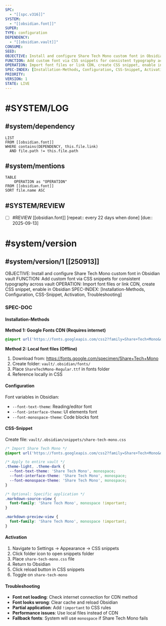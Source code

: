```yaml
---
SPC:
  - "[[spc.v316]]"
SYSTEM:
  - "[[obsidian.font]]"
SUPER:
TYPE: configuration
DEPENDENCY:
  - "[[obsidian.vault]]"
CONSUME:
SEED:
OBJECTIVE: Install and configure Share Tech Mono custom font in Obsidian vault
FUNCTION: Add custom font via CSS snippets for consistent typography across vault
OPERATION: Import font files or link CDN, create CSS snippet, enable in Obsidian
SPEC-INDEX: [Installation-Methods, Configuration, CSS-Snippet, Activation, Troubleshooting]
PRIORITY:
VERSION: 1
STATE: LIVE
---
```

# #SYSTEM/LOG
## #system/dependency
~~~dataview
LIST
FROM [[obsidian.font]]
WHERE contains(DEPENDENCY, this.file.link)
  AND file.path != this.file.path
~~~
## #system/mentions
~~~dataview
TABLE
    OPERATION as "OPERATION"
FROM [[obsidian.font]]
SORT file.name ASC
~~~
## #SYSTEM/REVIEW
- [ ] #REVIEW [[obsidian.font]]  [repeat:: every 22 days when done]  [due:: 2025-09-13]
# #system/version
## #system/version/1 [[250913]]
OBJECTIVE: Install and configure Share Tech Mono custom font in Obsidian vault
FUNCTION: Add custom font via CSS snippets for consistent typography across vault
OPERATION: Import font files or link CDN, create CSS snippet, enable in Obsidian
SPEC-INDEX: [Installation-Methods, Configuration, CSS-Snippet, Activation, Troubleshooting]

### SPEC-DOC

#### Installation-Methods
**Method 1: Google Fonts CDN (Requires internet)**
```css
@import url('https://fonts.googleapis.com/css2?family=Share+Tech+Mono&display=swap');
```

**Method 2: Local font files (Offline)**
1. Download from: https://fonts.google.com/specimen/Share+Tech+Mono
2. Create folder: `vault/.obsidian/fonts/`
3. Place `ShareTechMono-Regular.ttf` in fonts folder
4. Reference locally in CSS

#### Configuration
Font variables in Obsidian:
- `--font-text-theme`: Reading/editor font
- `--font-interface-theme`: UI elements font
- `--font-monospace-theme`: Code blocks font

#### CSS-Snippet
Create file: `vault/.obsidian/snippets/share-tech-mono.css`
```css
/* Import Share Tech Mono */
@import url('https://fonts.googleapis.com/css2?family=Share+Tech+Mono&display=swap');

/* Apply to entire vault */
.theme-light, .theme-dark {
  --font-text-theme: 'Share Tech Mono', monospace;
  --font-interface-theme: 'Share Tech Mono', monospace;
  --font-monospace-theme: 'Share Tech Mono', monospace;
}

/* Optional: Specific application */
.markdown-source-view {
  font-family: 'Share Tech Mono', monospace !important;
}

.markdown-preview-view {
  font-family: 'Share Tech Mono', monospace !important;
}
```

#### Activation
1. Navigate to Settings → Appearance → CSS snippets
2. Click folder icon to open snippets folder
3. Place `share-tech-mono.css` file
4. Return to Obsidian
5. Click reload button in CSS snippets
6. Toggle on `share-tech-mono`

#### Troubleshooting
- **Font not loading**: Check internet connection for CDN method
- **Font looks wrong**: Clear cache and reload Obsidian
- **Partial application**: Add `!important` to CSS rules
- **Performance issues**: Use local files instead of CDN
- **Fallback fonts**: System will use `monospace` if Share Tech Mono fails